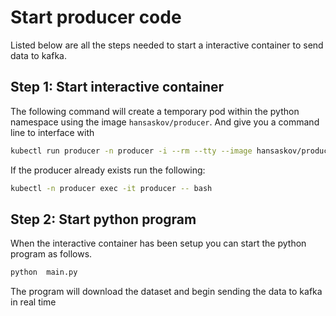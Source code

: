 # Start producer code

Listed below are all the steps needed to start a interactive container to send data to kafka.

## **Step 1**: Start interactive container

The following command will create a temporary pod within the python namespace using the image `hansaskov/producer`. And give you a command line to interface with

```bash
kubectl run producer -n producer -i --rm --tty --image hansaskov/producer -- bash 
```

If the producer already exists run the following:

```bash
kubectl -n producer exec -it producer -- bash
```

## **Step 2**: Start python program

When the interactive container has been setup you can start the python program as follows.

```bash
python  main.py
```

The program will download the dataset and begin sending the data to kafka in real time
